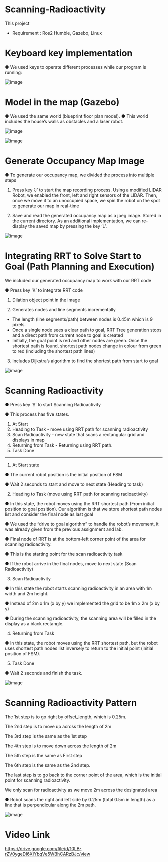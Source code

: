# Scanning-Radioactivity
This project 

* Requirement : Ros2 Humble, Gazebo, Linux

# Keyboard key implementation
● We used keys to operate different processes while our program is running:

![image](https://github.com/lonhb0124/Scanning-Radioactivity/assets/111609834/3dc8e905-5954-4d0e-a2d2-613f19f145e1)

# Model in the map (Gazebo)
● We used the same world (blueprint floor plan model).
● This world includes the house’s walls as obstacles and a laser robot.

![image](https://github.com/lonhb0124/Scanning-Radioactivity/assets/111609834/af81208b-9a58-413c-af15-c5479ad96f20)


![image](https://github.com/lonhb0124/Scanning-Radioactivity/assets/111609834/114505da-9ffc-417d-ba7c-47781223fa9d)

# Generate Occupancy Map Image

● To generate our occupancy map, we divided the process into multiple steps

1) Press key ‘J’ to start the map recording process. Using a modified LIDAR Robot, we enabled the front, left and right sensors of the LIDAR. Then, once we move it to an unoccupied space, we spin the robot on the spot to generate our map in real-time

2) Save and read the generated occupancy map as a jpeg image. Stored in the current directory. As an additional implementation, we can re-display the saved map by pressing the key ‘L’.

![image](https://github.com/lonhb0124/Scanning-Radioactivity/assets/111609834/edb67bd7-6232-4220-ba87-7a4fdeab4483)

# Integrating RRT to Solve Start to Goal (Path Planning and Execution)

We included our generated occupancy map to work with our RRT code

● Press key ‘K’ to integrate RRT code

1. Dilation object point in the image

2. Generates nodes and line segments incrementally

- The length (line segments/path) between nodes is 0.45m which is 9 pixels.
- Once a single node sees a clear path to goal, RRT Tree generation stops and a direct path from current node to goal is created
- Initially, the goal point is red and other nodes are green. Once the shortest path is found, shortest path nodes change in colour from green to red (including the shortest path lines)

3. Includes Dijkstra’s algorithm to find the shortest path from start to goal

![image](https://github.com/lonhb0124/Scanning-Radioactivity/assets/111609834/9607b312-e61b-45d8-ae29-d3d25812089f)

# Scanning Radioactivity

● Press key ‘S’ to start Scanning Radioactivity

● This process has five states.

1. At Start
2. Heading to Task - move using RRT path for scanning radioactivity
3. Scan Radioactivity - new state that scans a rectangular grid and displays in map
4. Returning from Task - Returning using RRT path.
5. Task Done
-----------------------------------------------------------------------------------------------------

1. At Start state

● The current robot position is the initial position of FSM

● Wait 2 seconds to start and move to next state (Heading to task)

2. Heading to Task (move using RRT path for scanning radioactivity)

● In this state, the robot moves using the RRT shortest path (From initial position to goal position). Our algorithm is that we store shortest path nodes list and consider the final node as last goal

● We used the “drive to goal algorithm” to handle the robot’s movement, it was already given from the previous assignment and lab.

● Final node of RRT is at the bottom-left corner point of the area for scanning radioactivity.

● This is the starting point for the scan radioactivity task

● If the robot arrive in the final nodes, move to next state (Scan Radioactivity)

3. Scan Radioactivity

● In this state the robot starts scanning radioactivity in an area with 1m width and 2m height.

● Instead of 2m x 1m (x by y) we implemented the grid to be 1m x 2m (x by y)

● During the scanning radioactivity, the scanning area will be filled in the display as a black rectangle.

4. Returning from Task

● In this state, the robot moves using the RRT shortest path, but the robot uses shortest path nodes list inversely to return to the initial point (initial position of FSM).

5. Task Done

● Wait 2 seconds and finish the task.

![image](https://github.com/lonhb0124/Scanning-Radioactivity/assets/111609834/3b0ab5dd-09b5-4a19-beca-c2baedc429f4)

# Scanning Radioactivity Pattern
The 1st step is to go right by offset_length, which is 0.25m.

The 2nd step is to move up across the length of 2m

The 3rd step is the same as the 1st step

The 4th step is to move down across the length of 2m

The 5th step is the same as First step

The 6th step is the same as the 2nd step.

The last step is to go back to the corner point of the area, which is the initial point for scanning radioactivity.

We only scan for radioactivity as we move 2m across the designated area

● Robot scans the right and left side by 0.25m (total 0.5m in length) as a line that is perpendicular along the 2m path.

![image](https://github.com/lonhb0124/Scanning-Radioactivity/assets/111609834/33266f09-49f0-493c-b771-f9715b87b947)

# Video Link

https://drive.google.com/file/d/10LB-rZV0ygeDI6XIYbqVe5WBhCARzBJc/view

